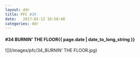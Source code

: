 ```yaml
---
layout: ddr
title: PFC #34
date:   2017-02-12 16:58:48
categories: ddr
---
```

#### **#34** BURNIN' THE FLOOR<span class="pull-right">{{ page.date | date_to_long_string }}</span>
![](/images/pfc/34_BURNIN' THE FLOOR.jpg)
